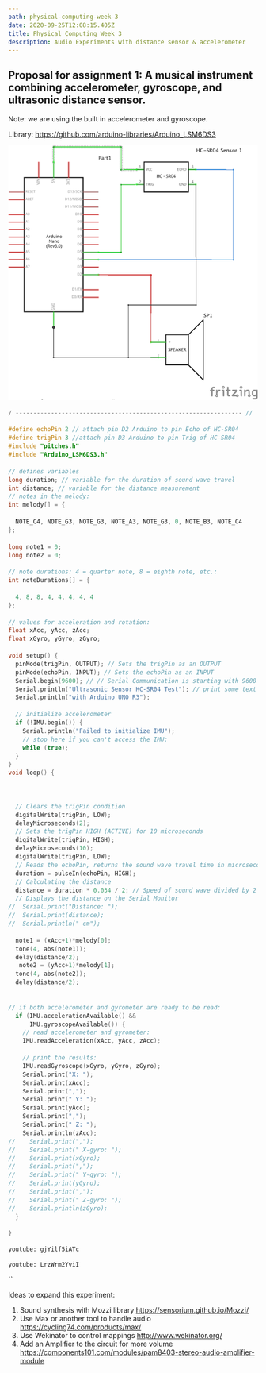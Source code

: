 ```yaml
---
path: physical-computing-week-3
date: 2020-09-25T12:08:15.405Z
title: Physical Computing Week 3
description: Audio Experiments with distance sensor & accelerometer
---
```

## Proposal for assignment 1: A musical instrument combining accelerometer, gyroscope, and ultrasonic distance sensor.

Note: we are using the built in accelerometer and gyroscope.

Library: <https://github.com/arduino-libraries/Arduino_LSM6DS3>

![Schematic of distance sensor and speaker](../assets/project-1.png "Project 1 Schematic")

```c
/ ---------------------------------------------------------------- //

#define echoPin 2 // attach pin D2 Arduino to pin Echo of HC-SR04
#define trigPin 3 //attach pin D3 Arduino to pin Trig of HC-SR04
#include "pitches.h"
#include "Arduino_LSM6DS3.h"

// defines variables
long duration; // variable for the duration of sound wave travel
int distance; // variable for the distance measurement
// notes in the melody:
int melody[] = {

  NOTE_C4, NOTE_G3, NOTE_G3, NOTE_A3, NOTE_G3, 0, NOTE_B3, NOTE_C4
};

long note1 = 0;
long note2 = 0;

// note durations: 4 = quarter note, 8 = eighth note, etc.:
int noteDurations[] = {

  4, 8, 8, 4, 4, 4, 4, 4
};

// values for acceleration and rotation:
float xAcc, yAcc, zAcc;
float xGyro, yGyro, zGyro;

void setup() {
  pinMode(trigPin, OUTPUT); // Sets the trigPin as an OUTPUT
  pinMode(echoPin, INPUT); // Sets the echoPin as an INPUT
  Serial.begin(9600); // // Serial Communication is starting with 9600 of baudrate speed
  Serial.println("Ultrasonic Sensor HC-SR04 Test"); // print some text in Serial Monitor
  Serial.println("with Arduino UNO R3");

  // initialize accelerometer
  if (!IMU.begin()) {
    Serial.println("Failed to initialize IMU");
    // stop here if you can't access the IMU:
    while (true);
  }
}
void loop() {



  // Clears the trigPin condition
  digitalWrite(trigPin, LOW);
  delayMicroseconds(2);
  // Sets the trigPin HIGH (ACTIVE) for 10 microseconds
  digitalWrite(trigPin, HIGH);
  delayMicroseconds(10);
  digitalWrite(trigPin, LOW);
  // Reads the echoPin, returns the sound wave travel time in microseconds
  duration = pulseIn(echoPin, HIGH);
  // Calculating the distance
  distance = duration * 0.034 / 2; // Speed of sound wave divided by 2 (go and back)
  // Displays the distance on the Serial Monitor
//  Serial.print("Distance: ");
//  Serial.print(distance);
//  Serial.println(" cm");

  note1 = (xAcc+1)*melody[0];
  tone(4, abs(note1));
  delay(distance/2);
   note2 = (yAcc+1)*melody[1];
  tone(4, abs(note2));
  delay(distance/2);


// if both accelerometer and gyrometer are ready to be read:
  if (IMU.accelerationAvailable() &&
      IMU.gyroscopeAvailable()) {
    // read accelerometer and gyrometer:
    IMU.readAcceleration(xAcc, yAcc, zAcc);

    // print the results:
    IMU.readGyroscope(xGyro, yGyro, zGyro);
    Serial.print("X: ");
    Serial.print(xAcc);
    Serial.print(",");
    Serial.print(" Y: ");
    Serial.print(yAcc);
    Serial.print(",");
    Serial.print(" Z: ");
    Serial.println(zAcc);
//    Serial.print(",");
//    Serial.print(" X-gyro: ");
//    Serial.print(xGyro);
//    Serial.print(",");
//    Serial.print(" Y-gyro: ");
//    Serial.print(yGyro);
//    Serial.print(",");
//    Serial.print(" Z-gyro: ");
//    Serial.println(zGyro);
  }

}
```

`youtube: gjYilf5iATc`

`youtube: LrzWrm2YviI`

``

Ideas to expand this experiment: 

1. Sound synthesis with Mozzi library <https://sensorium.github.io/Mozzi/>
2. Use Max or another tool to handle audio <https://cycling74.com/products/max/>
3. Use Wekinator to control mappings <http://www.wekinator.org/>
4. Add an Amplifier to the circuit for more volume <https://components101.com/modules/pam8403-stereo-audio-amplifier-module>